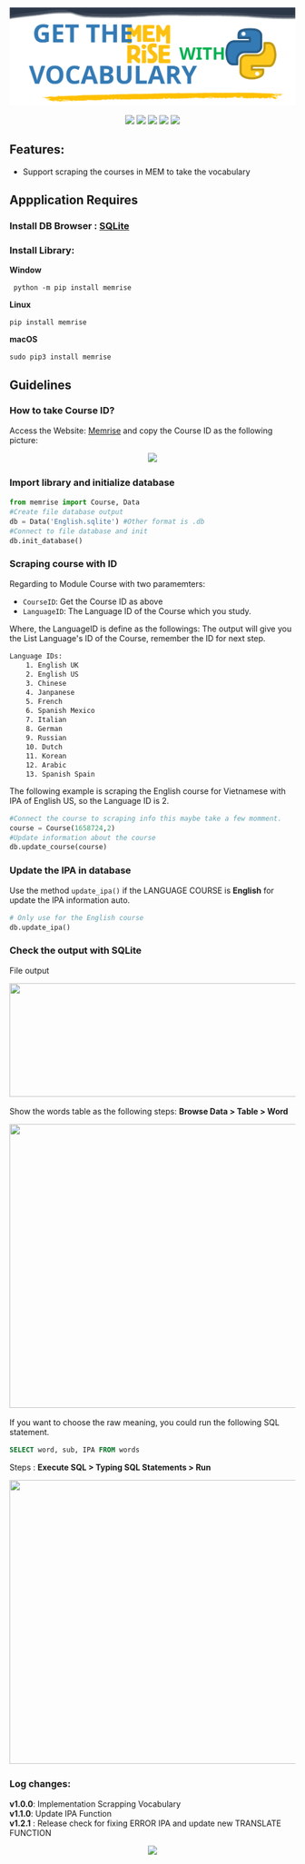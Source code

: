 <p align="center">
    <img src="https://raw.githubusercontent.com/tquangsdh20/memrise/main/.github/memrise.svg">
</p>

<p align="center"> 
   <a href="https://github.com/tquangsdh20/memrise/runs/4333596041"><img src="https://github.com/tquangsdh20/text2ipa/actions/workflows/test.yml/badge.svg"></a> <a href="https://app.codecov.io/gh/tquangsdh20/memrise"><img src = "https://codecov.io/gh/tquangsdh20/memrise/branch/main/graphs/badge.svg?branch=main"></a> <img src = "https://img.shields.io/pypi/pyversions/memrise"> <img src="https://img.shields.io/github/last-commit/tquangsdh20/memrise"> <img src="https://img.shields.io/github/license/tquangsdh20/memrise">
</p>

## Features:
- Support scraping the courses in MEM to take the vocabulary

## Appplication Requires

### Install DB Browser : [SQLite](https://sqlitebrowser.org/dl/)

### Install Library: 
<b>Window</b>
```
 python -m pip install memrise
```
<b>Linux</b>
  ```
  pip install memrise
  ```
 <b>macOS</b>
 ```
 sudo pip3 install memrise
```
## Guidelines

### How to take Course ID?

Access the Website: [Memrise](https://app.memrise.com/course/) and copy the Course ID as the following picture:

<p align="center">
  <img src="https://raw.githubusercontent.com/tquangsdh20/memrise/main/.github/CourseID.PNG">
</p>

### Import library and initialize database

```python
from memrise import Course, Data
#Create file database output
db = Data('English.sqlite') #Other format is .db
#Connect to file database and init
db.init_database()
```

### Scraping course with ID

Regarding to Module Course with two paramemters:
- `CourseID`: Get the Course ID as above
- `LanguageID`: The Language ID of the Course which you study.

Where, the LanguageID is define as the followings:
The output will give you the List Language's ID of the Course, remember the ID for next step. 

```
Language IDs:        
    1. English UK    
    2. English US    
    3. Chinese       
    4. Janpanese     
    5. French        
    6. Spanish Mexico
    7. Italian
    8. German
    9. Russian
    10. Dutch
    11. Korean
    12. Arabic
    13. Spanish Spain

```

The following example is scraping the English course for Vietnamese with IPA of English US, so the Language ID is 2.
```python
#Connect the course to scraping info this maybe take a few momment.
course = Course(1658724,2)
#Update information about the course
db.update_course(course)
```

### Update the IPA in database

Use the method `update_ipa()` if the LANGUAGE COURSE is **English** for update the IPA information auto.  

```python
# Only use for the English course
db.update_ipa()
```
### Check the output with SQLite

File output

<p align="center">
  <img src="https://raw.githubusercontent.com/tquangsdh20/memrise/main/.github/OUTPUT.PNG" height=200 width=600 />
</p>

Show the words table as the following steps: **Browse Data > Table > Word**

<p align="center">
  <img src="https://raw.githubusercontent.com/tquangsdh20/memrise/main/.github/OUTPUT2.PNG" height=500 width=800>
</p>

If you want to choose the raw meaning, you could run the following SQL statement.

```SQL
SELECT word, sub, IPA FROM words
```
Steps : **Execute SQL > Typing SQL Statements > Run**

<p align="center">
  <img src="https://raw.githubusercontent.com/tquangsdh20/memrise/main/.github/OUTPUT3.PNG" height=500 width=800>
</p>


### Log changes:

**v1.0.0**: Implementation Scrapping Vocabulary  
**v1.1.0**: Update IPA Function   
**v1.2.1** : Release check for fixing ERROR IPA and update new TRANSLATE FUNCTION  

<a href="https://github.com/tquangsdh20/memrise"><p align="center"><img src="https://img.shields.io/badge/Github-tquangsdh20-orange?style=social&logo=github"></p></a>
